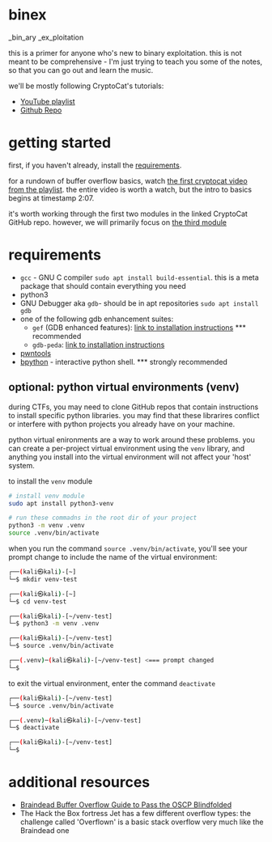 # binex

_bin_ary _ex_ploitation

this is a primer for anyone who's new to binary exploitation.  this is not
meant to be comprehensive - I'm just trying to teach you some of the notes, so
that you can go out and learn the music.

we'll be mostly following CryptoCat's tutorials:

- [YouTube playlist](https://www.youtube.com/watch?v=wa3sMSdLyHw&list=PLHUKi1UlEgOIc07Rfk2Jgb5fZbxDPec94&pp=iAQB)
- [Github Repo](https://github.com/Crypto-Cat/CTF/tree/main/pwn/binary_exploitation_101)


# getting started

first, if you haven't already, install the [requirements](#requirements).

for a rundown of buffer overflow basics, watch [the first cryptocat video from
the
playlist](https://www.youtube.com/watch?v=wa3sMSdLyHw&list=PLHUKi1UlEgOIc07Rfk2Jgb5fZbxDPec94).
the entire video is worth a watch, but the intro to basics begins at timestamp
2:07.

it's worth working through the first two modules in the linked CryptoCat GitHub
repo. however, we will primarily focus on [the third
module](https://github.com/Crypto-Cat/CTF/tree/main/pwn/binary_exploitation_101/02-overwriting_stack_variables_part2)



# requirements 

- `gcc` - GNU C compiler `sudo apt install build-essential`.  this is a meta
  package that should contain everything you need
- python3 
- GNU Debugger aka `gdb`- should be in apt repositories `sudo apt install gdb`
- one of the following gdb enhancement suites:
    - `gef` (GDB enhanced features): [link to installation
      instructions](https://hugsy.github.io/gef/install/) \*\*\* recommended
    - `gdb-peda`: [link to installation instructions](https://www.kali.org/tools/gdb-peda/)
- [pwntools](https://docs.pwntools.com/en/stable/)
- [bpython](https://bpython-interpreter.org/downloads.html) - interactive
  python shell.  \*\*\* strongly recommended

## optional: python virtual environments (venv)

during CTFs, you may need to clone GitHub repos that contain instructions to
install specific python libraries.  you may find that these librarires conflict or
interfere with python projects you already have on your machine.

python virtual enironments are a way to work around these problems.  you can
create a per-project virtual environment using the `venv` library, and anything
you install into the virtual environment will not affect your 'host' system.

to install the `venv` module

```bash
# install venv module
sudo apt install python3-venv

# run these commadns in the root dir of your project
python3 -m venv .venv
source .venv/bin/activate
```

when you run the command `source .venv/bin/activate`, you'll see your prompt
change to include the name of the virtual environment:

```bash
┌──(kali㉿kali)-[~]
└─$ mkdir venv-test

┌──(kali㉿kali)-[~]
└─$ cd venv-test

┌──(kali㉿kali)-[~/venv-test]
└─$ python3 -m venv .venv

┌──(kali㉿kali)-[~/venv-test]
└─$ source .venv/bin/activate

┌──(.venv)─(kali㉿kali)-[~/venv-test] <=== prompt changed
└─$
```

to exit the virtual environment, enter the command `deactivate`

```bash
┌──(kali㉿kali)-[~/venv-test]
└─$ source .venv/bin/activate

┌──(.venv)─(kali㉿kali)-[~/venv-test]
└─$ deactivate

┌──(kali㉿kali)-[~/venv-test]
└─$
```


# additional resources

- [Braindead Buffer Overflow Guide to Pass the OSCP Blindfolded](https://boschko.ca/braindead-buffer-overflow-guide-to-pass-the-oscp-blindfolded/)
- The Hack the Box fortress Jet has a few different overflow types: the
  challenge called 'Overflown' is a basic stack overflow very much like the
  Braindead one

